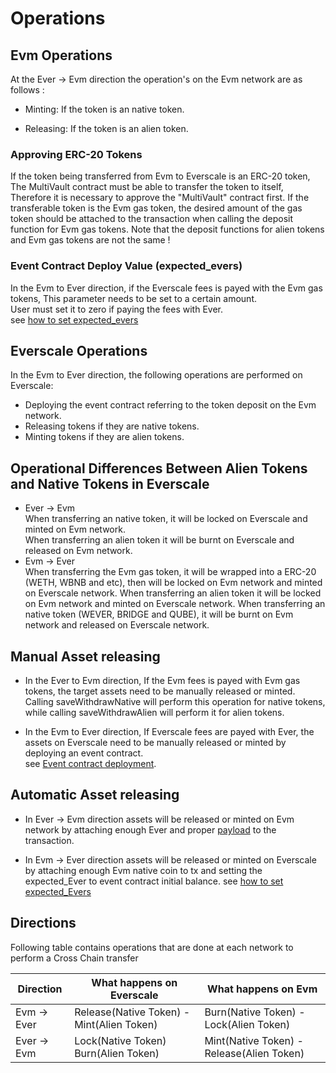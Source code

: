 # Operations

## Evm Operations

At the Ever -> Evm direction the operation's on the Evm network are as follows :

- Minting: If the token is an native token.

- Releasing: If the token is an alien token.

### Approving ERC-20 Tokens

If the token being transferred from Evm to Everscale is an ERC-20 token, The MultiVault contract must be able to transfer the token to itself, Therefore it is necessary to approve the "MultiVault" contract first. If the transferable token is the Evm gas token, the desired amount of the gas token should be attached to the transaction when calling the deposit function for Evm gas tokens.
Note that the deposit functions for alien tokens and Evm gas tokens are not the same !

### Event Contract Deploy Value (expected_evers)

In the Evm to Ever direction, if the Everscale fees is payed with the Evm gas tokens, This parameter needs to be set to a certain amount. \
User must set it to zero if paying the fees with Ever. \
see [how to set expected_evers](../FAQ.md##how-to-set-expected_evers)

## Everscale Operations

In the Evm to Ever direction, the following operations are performed on Everscale:

- Deploying the event contract referring to the token deposit on the Evm network.
- Releasing tokens if they are native tokens.
- Minting tokens if they are alien tokens.

## Operational Differences Between Alien Tokens and Native Tokens in Everscale

- Ever -> Evm \
  When transferring an native token, it will be locked on Everscale and minted on Evm network.\
  When transferring an alien token it will be burnt on Everscale and released on Evm network.
- Evm -> Ever \
  When transferring the Evm gas token, it will be wrapped into a ERC-20 (WETH, WBNB and etc), then will be locked on Evm network and minted on Everscale network.
  When transferring an alien token it will be locked on Evm network and minted on Everscale network.
  When transferring an native token (WEVER, BRIDGE and QUBE), it will be burnt on Evm network and released on Everscale network.

## Manual Asset releasing

- In the Ever to Evm direction, If the Evm fees is payed with Evm gas tokens, the target assets need to be manually released or minted. Calling saveWithdrawNative will perform this operation for native tokens, while calling saveWithdrawAlien will perform it for alien tokens.

- In the Evm to Ever direction, If Everscale fees are payed with Ever, the assets on Everscale need to be manually released or minted by deploying an event contract. \
  see [Event contract deployment](../../src/webInteraction/md/EvmToEver/DeployEvents/Toc.md).

## Automatic Asset releasing

- In Ever -> Evm direction assets will be released or minted on Evm network by attaching enough Ever and proper [payload](./Payloads.md) to the transaction.

- In Evm -> Ever direction assets will be released or minted on Everscale by attaching enough Evm native coin to tx and setting the expected_Ever to event contract initial balance. see [how to set expected_Evers](../FAQ.md#how-to-set-expected_Evers)

## Directions

Following table contains operations that are done at each network to perform a Cross Chain transfer

| Direction   | What happens on Everscale                 | What happens on Evm                       |
| ----------- | ----------------------------------------- | ----------------------------------------- |
| Evm -> Ever | Release(Native Token) - Mint(Alien Token) | Burn(Native Token) - Lock(Alien Token)    |
| Ever -> Evm | Lock(Native Token) Burn(Alien Token)      | Mint(Native Token) - Release(Alien Token) |
